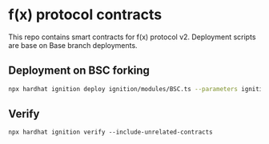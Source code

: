 # f(x) protocol contracts

This repo contains smart contracts for f(x) protocol v2.
Deployment scripts are base on Base branch deployments.

## Deployment on BSC forking

```bash
npx hardhat ignition deploy ignition/modules/BSC.ts --parameters ignition/parameters/bsc.json --network hardhat --write-localhost-deployment
```

## Verify

```
npx hardhat ignition verify --include-unrelated-contracts
```

